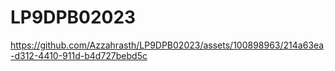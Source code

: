 # LP9DPB02023

https://github.com/Azzahrasth/LP9DPB02023/assets/100898963/214a63ea-d312-4410-911d-b4d727bebd5c


